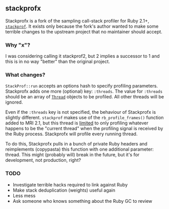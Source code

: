 ## stackprofx

Stackprofx is a fork of the sampling call-stack profiler for Ruby 2.1+,
[`stackprof`][1]. It exists only because the fork's author wanted to
make some terrible changes to the upstream project that no maintainer
should accept.

### Why "x"?

I was considering calling it stackprof2, but 2 implies a successor to 1
and this is in no way "better" than the original project.

### What changes?

`StackProf::run` accepts an options hash to specify profiling parameters.
Stackprofx adds one more (optional) key: `:threads`. The value for `:threads`
should be an array of [`Thread`][2] objects to be profiled. All other threads
will be ignored.

Even if the `:threads` key is not specified, the behaviour of Stackprofx is
slightly different. `stackprof` makes use of the `rb_profile_frames()` function
added to MRI 2.1, but this thread is [limited][3] to only profiling whatever
happens to be the "current thread" when the profiling signal is received by
the Ruby process. Stackprofx will profile every running thread.

To do this, Stackprofx pulls in a bunch of private Ruby headers and reimplements
(copypasta) this function with one additional parameter: thread. This might
(probably will) break in the future, but it's for development, not production,
right?

### TODO

* Investigate terrible hacks required to link against Ruby
* Make stack deduplication (weights) useful again
* Less mess
* Ask someone who knows something about the Ruby GC to review

[1]: https://github.com/tmm1/stackprof
[2]: http://ruby-doc.org/core-2.1.5/Thread.html
[3]: https://bugs.ruby-lang.org/issues/10602
